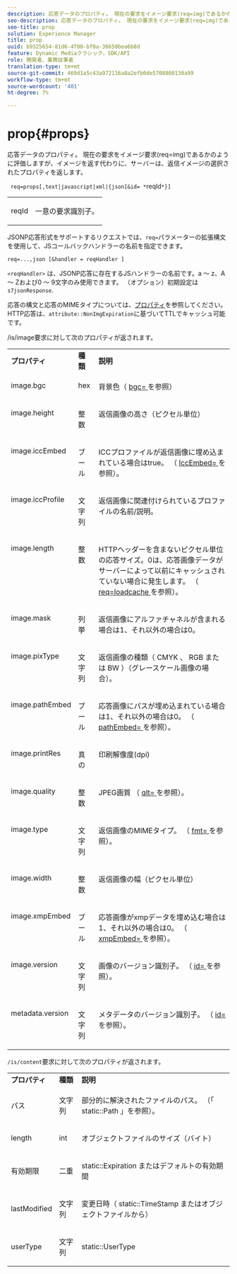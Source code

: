 ```yaml
---
description: 応答データのプロパティ。 現在の要求をイメージ要求(req=img)であるかのように評価しますが、イメージを返す代わりに、サーバーは、返信イメージの選択されたプロパティを返します。
seo-description: 応答データのプロパティ。 現在の要求をイメージ要求(req=img)であるかのように評価しますが、イメージを返す代わりに、サーバーは、返信イメージの選択されたプロパティを返します。
seo-title: prop
solution: Experience Manager
title: prop
uuid: b9325654-81d6-4f00-bf0a-36650bea6b8d
feature: Dynamic Mediaクラシック，SDK/API
role: 開発者、業務従事者
translation-type: tm+mt
source-git-commit: 469d1a5c43a972116a8a2efb0de5708800130a99
workflow-type: tm+mt
source-wordcount: '401'
ht-degree: 7%

---
```



# prop{#props}

応答データのプロパティ。 現在の要求をイメージ要求(req=img)であるかのように評価しますが、イメージを返す代わりに、サーバーは、返信イメージの選択されたプロパティを返します。

` req=props[,text|javascript|xml|{json[&id= *`reqId`*}]`

<table id="simpletable_A9FCC880171B4A9DBAE28413AFDF75F7"> 
 <tr class="strow"> 
  <td class="stentry"> <p> <span class="codeph"> <span class="varname"> reqId  </span> </span> </p> </td> 
  <td class="stentry"> <p>一意の要求識別子。 </p> </td> 
 </tr> 
</table>

JSONP応答形式をサポートするリクエストでは、`req=`パラメーターの拡張構文を使用して、JSコールバックハンドラーの名前を指定できます。

`req=...,json [&handler = reqHandler ]`

`<reqHandler>` は、JSONP応答に存在するJSハンドラーの名前です。a ～ z、A ～ Zおよび0 ～ 9文字のみ使用できます。 （オプション）初期設定は `s7jsonResponse`.

応答の構文と応答のMIMEタイプについては、[プロパティ](../../../../../../is-api/http-ref/image-serving-api-ref/c-http-protocol-reference/c-response-data/c-properties/c-properties.md#concept-49c609fd6de942cab422ee412353c9d9)を参照してください。 HTTP応答は、`attribute::NonImgExpiration`に基づいてTTLでキャッシュ可能です。

/is/image要求に対して次のプロパティが返されます。

<table id="table_9665612ED7D24C07AAF75D953C0FEB36"> 
 <tbody> 
  <tr> 
   <td> <b> プロパティ</b> </td> 
   <td> <b> 種類</b> </td> 
   <td> <b> 説明</b> </td> 
  </tr> 
  <tr valign="top"> 
   <td> <p> <span class="codeph"> image.bgc  </span> </p> </td> 
   <td> <p> hex </p> </td> 
   <td> <p> 背景色（<span class="codeph"> <a href="../../../../../../is-api/http-ref/image-serving-api-ref/c-http-protocol-reference/c-command-reference/r-bgc.md#reference-53376175f617446fbe5c69120f834b88" type="reference" format="dita" scope="local"> bgc= </a> </span>を参照） </p> </td> 
  </tr> 
  <tr valign="top"> 
   <td valign="top"> <p> <span class="codeph"> image.height  </span> </p> </td> 
   <td> <p> 整数 </p> </td> 
   <td> <p> 返信画像の高さ（ピクセル単位） </p> </td> 
  </tr> 
  <tr> 
   <td valign="top"> <p> <span class="codeph"> image.iccEmbed  </span> </p> </td> 
   <td> <p> ブール </p> </td> 
   <td> <p> ICCプロファイルが返信画像に埋め込まれている場合はtrue。 （<span class="codeph"> <a href="../../../../../../is-api/http-ref/image-serving-api-ref/c-http-protocol-reference/c-command-reference/r-iccembed.md#reference-e3b774fb322046a2a6dde3a7bab5583e" type="reference" format="dita" scope="local"> IccEmbed= </a> </span>を参照）。 </p> </td> 
  </tr> 
  <tr valign="top"> 
   <td> <p> <span class="codeph"> image.iccProfile  </span> </p> </td> 
   <td> <p> 文字列 </p> </td> 
   <td> <p> 返信画像に関連付けられているプロファイルの名前/説明。 </p> </td> 
  </tr> 
  <tr valign="top"> 
   <td> <p> <span class="codeph"> image.length  </span> </p> </td> 
   <td> <p> 整数 </p> </td> 
   <td> <p> HTTPヘッダーを含まないピクセル単位の応答サイズ。0は、応答画像データがサーバーによって以前にキャッシュされていない場合に発生します。 （<span class="codeph"> <a href="../../../../../../is-api/http-ref/image-serving-api-ref/c-http-protocol-reference/c-command-reference/r-req/r-req.md#reference-907cdb4a97034db7ad94695f25552e76" type="reference" format="dita" scope="local"> req=loadcache </a> </span>を参照）。 </p> </td> 
  </tr> 
  <tr valign="top"> 
   <td> <p> <span class="codeph"> image.mask  </span> </p> </td> 
   <td> <p> 列挙 </p> </td> 
   <td> <p> 返信画像にアルファチャネルが含まれる場合は1、それ以外の場合は0。 </p> </td> 
  </tr> 
  <tr valign="top"> 
   <td> <p> <span class="codeph"> image.pixType  </span> </p> </td> 
   <td> <p> 文字列 </p> </td> 
   <td> <p> 返信画像の種類（<span class="codeph"> CMYK </span>、<span class="codeph"> RGB </span>または<span class="codeph"> BW </span>）（グレースケール画像の場合）。 </p> </td> 
  </tr> 
  <tr valign="top"> 
   <td> <p> <span class="codeph"> image.pathEmbed  </span> </p> </td> 
   <td> <p> ブール </p> </td> 
   <td> <p> 応答画像にパスが埋め込まれている場合は1、それ以外の場合は0。 （<span class="codeph"> <a href="../../../../../../is-api/http-ref/image-serving-api-ref/c-http-protocol-reference/c-command-reference/r-pathembed.md#reference-9ccf0771d6634cf68c1c9c33cd428301" type="reference" format="dita" scope="local"> pathEmbed= </a> </span>を参照）。 </p> </td> 
  </tr> 
  <tr valign="top"> 
   <td> <p> <span class="codeph"> image.printRes  </span> </p> </td> 
   <td> <p> 真の </p> </td> 
   <td> <p> 印刷解像度(dpi) </p> </td> 
  </tr> 
  <tr valign="top"> 
   <td> <p> <span class="codeph"> image.quality  </span> </p> </td> 
   <td> <p> 整数 </p> </td> 
   <td> <p> JPEG画質 （<span class="codeph"> <a href="../../../../../../is-api/http-ref/image-serving-api-ref/c-http-protocol-reference/c-command-reference/r-is-http-qlt.md#reference-f69ed0758c784b0385d979820546d352" type="reference" format="dita" scope="local"> qlt= </a> </span>を参照）。 </p> </td> 
  </tr> 
  <tr valign="top"> 
   <td> <p> <span class="codeph"> image.type  </span> </p> </td> 
   <td> <p> 文字列 </p> </td> 
   <td> <p> 返信画像のMIMEタイプ。 （<span class="codeph"> <a href="../../../../../../is-api/http-ref/image-serving-api-ref/c-http-protocol-reference/c-command-reference/r-is-http-fmt.md#reference-cdf10043423b45ba9fe15157fb3ae37a" type="reference" format="dita" scope="local"> fmt= </a> </span>を参照）。 </p> </td> 
  </tr> 
  <tr valign="top"> 
   <td> <p> <span class="codeph"> image.width  </span> </p> </td> 
   <td> <p> 整数 </p> </td> 
   <td> <p> 返信画像の幅（ピクセル単位） </p> </td> 
  </tr> 
  <tr valign="top"> 
   <td> <p> <span class="codeph"> image.xmpEmbed  </span> </p> </td> 
   <td> <p> ブール </p> </td> 
   <td> <p> 応答画像がxmpデータを埋め込む場合は1、それ以外の場合は0。 （<span class="codeph"> <a href="../../../../../../is-api/http-ref/image-serving-api-ref/c-http-protocol-reference/c-command-reference/r-xmpembed.md#reference-46ecf40a40a0442fa62de3a85dcb03e8" type="reference" format="dita" scope="local"> xmpEmbed= </a> </span>を参照）。 </p> </td> 
  </tr> 
  <tr valign="top"> 
   <td> <p> <span class="codeph"> image.version  </span> </p> </td> 
   <td> <p> 文字列 </p> </td> 
   <td> <p> 画像のバージョン識別子。 （<span class="codeph"> <a href="../../../../../../is-api/http-ref/image-serving-api-ref/c-http-protocol-reference/c-command-reference/r-id.md#reference-60661184deb3420998779724244fcfa0" type="reference" format="dita" scope="local"> id= </a> </span>を参照）。 </p> </td> 
  </tr> 
  <tr valign="top"> 
   <td> <p> <span class="codeph"> metadata.version  </span> </p> </td> 
   <td> <p> 文字列 </p> </td> 
   <td> <p> メタデータのバージョン識別子。 （<span class="codeph"> <a href="../../../../../../is-api/http-ref/image-serving-api-ref/c-http-protocol-reference/c-command-reference/r-id.md#reference-60661184deb3420998779724244fcfa0" type="reference" format="dita" scope="local"> id= </a> </span>を参照）。 </p> </td> 
  </tr> 
 </tbody> 
</table>

`/is/content`要求に対して次のプロパティが返されます。

<table id="table_B66360C475CE495D9701AB526E758873"> 
 <tbody> 
  <tr> 
   <td> <b> プロパティ</b> </td> 
   <td> <b> 種類</b> </td> 
   <td> <b> 説明</b> </td> 
  </tr> 
  <tr> 
   <td> <p> <span class="codeph"> パス </span> </p> </td> 
   <td> <p> 文字列 </p> </td> 
   <td> <p>部分的に解決されたファイルのパス。 （「<span class="codeph"> static::Path </span>」を参照）。 </p> </td> 
  </tr> 
  <tr> 
   <td> <p> <span class="codeph"> length </span> </p> </td> 
   <td> <p> int </p> </td> 
   <td> <p> オブジェクトファイルのサイズ（バイト） </p> </td> 
  </tr> 
  <tr> 
   <td> <p> <span class="codeph"> 有効期限 </span> </p> </td> 
   <td> <p> 二重 </p> </td> 
   <td> <p> <span class="codeph"> static::Expiration </span> またはデフォルトの有効期間 </p> </td> 
  </tr> 
  <tr> 
   <td> <p> <span class="codeph"> lastModified  </span> </p> </td> 
   <td> <p> 文字列 </p> </td> 
   <td> <p> 変更日時（<span class="codeph"> static::TimeStamp </span>またはオブジェクトファイルから） </p> </td> 
  </tr> 
  <tr> 
   <td> <p> <span class="codeph"> userType  </span> </p> </td> 
   <td> <p> 文字列 </p> </td> 
   <td> <p> <span class="codeph"> static::UserType  </span> </p> </td> 
  </tr> 
 </tbody> 
</table>

